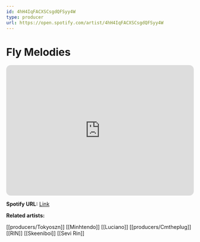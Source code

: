 ```yaml
---
id: 4hH4IqFACXSCsgdQFSyy4W
type: producer
url: https://open.spotify.com/artist/4hH4IqFACXSCsgdQFSyy4W
---
```

# Fly Melodies

<iframe style="border-radius:12px" src="https://open.spotify.com/embed/artist/4hH4IqFACXSCsgdQFSyy4W" width="100%" height="352" frameBorder="0" allowfullscreen="" allow="autoplay; clipboard-write; encrypted-media; fullscreen; picture-in-picture" loading="lazy"></iframe>

**Spotify URL:** [Link](https://open.spotify.com/artist/4hH4IqFACXSCsgdQFSyy4W)

**Related artists:**

[[producers/Tokyoszn]]
[[Minhtendo]]
[[Luciano]]
[[producers/Cmtheplug]]
[[RIN]]
[[Skeeniboi]]
[[Sevi Rin]]
